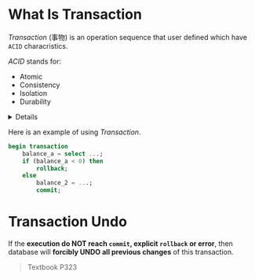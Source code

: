 # What Is Transaction

_Transaction_ (事物) is an operation sequence that user defined which have `ACID` characristics.

_ACID_ stands for:

- Atomic
- Consistency
- Isolation
- Durability

<details title='About ACID'>

**Atomic**: All operations in one transaction should be all done or all rollbacked.

**Consistency**: Since all transaction is all successful or all rollback, so if a database is consistent before transaction, it must be consistent after this transaction too.

**Isolation**: Different transactions will NOT affect each others.

**Durability**: Once transaction committed, it will permanently changed database.

</details>

Here is an example of using _Transaction_.

```sql
begin transaction
    balance_a = select ...;
    if (balance_a < 0) then
        rollback;
    else
        balance_2 = ...;
        commit;
```

# Transaction Undo

If the __execution do NOT reach `commit`, explicit `rollback` or error__, then database will __forcibly UNDO all previous changes__ of this transaction.

> Textbook P323